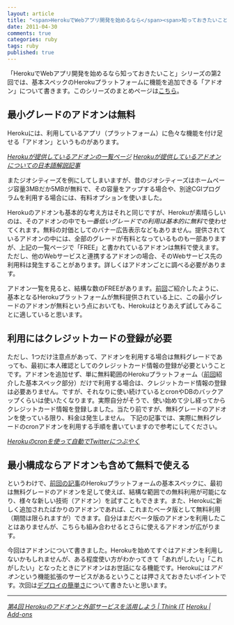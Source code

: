 ```yaml
---
layout: article
title: "<span>HerokuでWebアプリ開発を始めるなら</span><span>知っておきたいこと(2) アドオン</span>"
date: 2011-04-30
comments: true
categories: ruby
tags: ruby
published: true
---
```


「HerokuでWebアプリ開発を始めるなら知っておきたいこと」シリーズの第2回では、基本スペックのHerokuプラットフォームに機能を追加できる「アドオン」について書きます。このシリーズのまとめページは[こちら](/2011/05/09/ruby-heroku-web-app-development-tips-matome)。

<!-- READMORE -->


## 最小グレードのアドオンは無料

Herokuには、利用しているアプリ（プラットフォーム）に色々な機能を付け足せる「アドオン」というものがあります。

<cite>[Herokuが提供しているアドオンの一覧ページ](http://addons.heroku.com/)</cite>
<cite>[Herokuが提供しているアドオンについての日本語解説記事](http://thinkit.co.jp/story/2011/04/01/2067)</cite>

またジオシティーズを例にしてしまいますが、昔のジオシティーズはホームページ容量3MBだか5MBが無料で、その容量をアップする場合や、別途CGIプログラムを利用する場合には、有料オプションを使いました。

Herokuのアドオンも基本的な考え方はそれと同じですが、Herokuが素晴らしいのは、そのアドオンの中でも*一番低いグレードでの利用は基本的に無料*で使わせてくれます。無料の対価としてのバナー広告表示などもありません。提供されているアドオンの中には、全部のグレードが有料となっているものも一部ありますが、上記の一覧ページで「FREE」と書かれているアドオンは無料で使えます。ただし、他のWebサービスと連携するアドオンの場合、そのWebサービス先の利用料は発生することがあります。詳しくはアドオンごとに調べる必要があります。

アドオン一覧を見ると、結構な数のFREEがあります。[前回](/2011/04/29/ruby-heroku-web-app-development-tips-1)ご紹介したように、基本となるHerokuプラットフォームが無料提供されている上に、この最小グレードのアドオンが無料という点においても、Herokuはとりあえず試してみることに適していると思います。


## 利用にはクレジットカードの登録が必要

ただし、1つだけ注意点があって、アドオンを利用する場合は無料グレードであっても、最初に本人確認としてのクレジットカード情報の登録が必要ということです。アドオンを追加せず、単に無料範囲のHerokuプラットフォーム（[前回](/2011/04/29/ruby-heroku-web-app-development-tips-1)紹介した基本スペック部分）だけで利用する場合は、クレジットカード情報の登録は必要ありません。ですが、それなりに使い続けているとcronやDBのバックアップくらいは使いたくなります。実際自分がそうで、使い始めて少し経ってからクレジットカード情報を登録しました。当たり前ですが、無料グレードのアドオンを使っている限り、料金は発生しません。
下記の記事では、実際に無料グレードのcronアドオンを利用する手順を書いていますので参考にしてください。

<cite>[Herokuのcronを使って自動でTwitterにつぶやく](/2011/02/01/ruby-heroku-sinatra-cron-twitter-tweet)</cite>


## 最小構成ならアドオンも含めて無料で使える

というわけで、[前回の記事](/2011/04/29/ruby-heroku-web-app-development-tips-1)のHerokuプラットフォームの基本スペックに、最初は無料グレードのアドオンを足して使えば、結構な範囲での無料利用が可能になり、様々な新しい技術（アドオン）を試すこともできます。また、Herokuに新しく追加されたばかりのアドオンであれば、これまたベータ版として無料利用（期間は限られますが）できます。自分はまだベータ版のアドオンを利用したことはありませんが、こちらも組み合わせるとさらに使えるアドオンが広がります。

今回はアドオンについて書きました。Herokuを始めてすぐはアドオンを利用しないかもしれませんが、ある程度使い方がわかってきて「あれがしたい」「これがしたい」となったときにアドオンはお世話になる機能です。Herokuには*アドオン*という機能拡張のサービスがあるということは押さえておきたいポイントです。次回は[デプロイの簡単さ](/2011/05/01/ruby-heroku-web-app-development-tips-3)について書きたいと思います。

* * *

<cite>[第4回 Herokuのアドオンと外部サービスを活用しよう \| Think IT](http://thinkit.co.jp/story/2011/04/01/2067)</cite>
<cite>[Heroku \| Add-ons](http://addons.heroku.com/)</cite>

